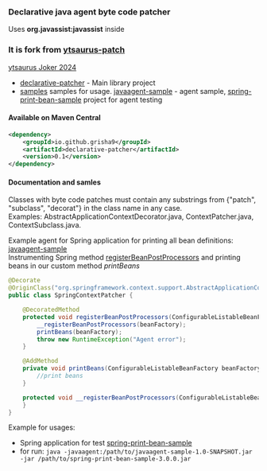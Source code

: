 ### Declarative java agent byte code patcher   
Uses **org.javassist:javassist** inside

### It is fork from [ytsaurus-patch](https://github.com/ytsaurus/ytsaurus-spyt/blob/main/spark-patch/src/main/java/tech/ytsaurus/spyt/patch/)
[ytsaurus Joker 2024](https://vkvideo.ru/playlist/-796_56/video-796_456240553)


- [declarative-patcher](declarative-patcher) - Main library project
- [samples](samples) samples for usage. [javaagent-sample](samples/javaagent-sample) - agent sample, [spring-print-bean-sample](samples/spring-print-bean-sample) project for agent testing

#### Available on Maven Central   
```xml
<dependency>
    <groupId>io.github.grisha9</groupId>
    <artifactId>declarative-patcher</artifactId>
    <version>0.1</version>
</dependency>
```

#### Documentation and samles

Classes with byte code patches must contain any substrings from {"patch", "subclass", "decorat"} in the class name in any case.   
Examples: AbstractApplicationContextDecorator.java, ContextPatcher.java, ContextSubclass.java.

Example agent for Spring application for printing all bean definitions: [javaagent-sample](samples/javaagent-sample/src/main/java/com/example/SpringContextPatcher.java)   
Instrumenting Spring method [registerBeanPostProcessors](https://github.com/spring-projects/spring-framework/blob/3.0.x/org.springframework.context/src/main/java/org/springframework/context/support/AbstractApplicationContext.java#L410) and printing beans in our custom method *printBeans*
```java
@Decorate
@OriginClass("org.springframework.context.support.AbstractApplicationContext")
public class SpringContextPatcher {

    @DecoratedMethod
    protected void registerBeanPostProcessors(ConfigurableListableBeanFactory beanFactory) {
        __registerBeanPostProcessors(beanFactory);
        printBeans(beanFactory);
        throw new RuntimeException("Agent error");
    }

    @AddMethod
    private void printBeans(ConfigurableListableBeanFactory beanFactory) {
        //print beans
    }

    protected void __registerBeanPostProcessors(ConfigurableListableBeanFactory beanFactory) {
    }
}
```

Example for usages:
 - Spring application for test [spring-print-bean-sample](samples/spring-print-bean-sample/src/main/java/org/springframework/sample/Application.java)   
 - for run: ```java -javaagent:/path/to/javaagent-sample-1.0-SNAPSHOT.jar -jar /path/to/spring-print-bean-sample-3.0.0.jar```